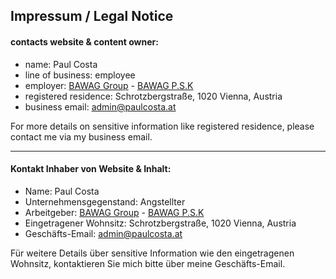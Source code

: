 ## Impressum / Legal Notice
#### contacts website & content owner: 
  * name: Paul Costa
  * line of business: employee
  * employer: <a href="https://www.bawaggroup.com/BAWAGGROUP/group/EN" >BAWAG Group</a> - <a href="https://www.bawagpsk.com/" >BAWAG P.S.K</a>
  * registered residence: Schrotzbergstraße, 1020 Vienna, Austria
  * business email: <a href="mailto:admin@paulcosta.at">admin@paulcosta.at</a>

For more details on sensitive information like registered residence, please contact me via my business email.


___


#### Kontakt Inhaber von Website & Inhalt:
  * Name: Paul Costa
  * Unternehmensgegenstand: Angstellter
  * Arbeitgeber: <a href="https://www.bawaggroup.com/BAWAGGROUP/group/EN" >BAWAG Group</a> - <a href="https://www.bawagpsk.com/" >BAWAG P.S.K</a>
  * Eingetragener Wohnsitz: Schrotzbergstraße, 1020 Vienna, Austria
  * Geschäfts-Email: <a href="mailto:admin@paulcosta.at">admin@paulcosta.at</a>

Für weitere Details über sensitive Information wie den eingetragenen Wohnsitz, kontaktieren Sie mich bitte über meine Geschäfts-Email.
